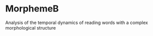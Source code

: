 # MorphemeB
Analysis of the temporal dynamics of reading words with a complex morphological structure
